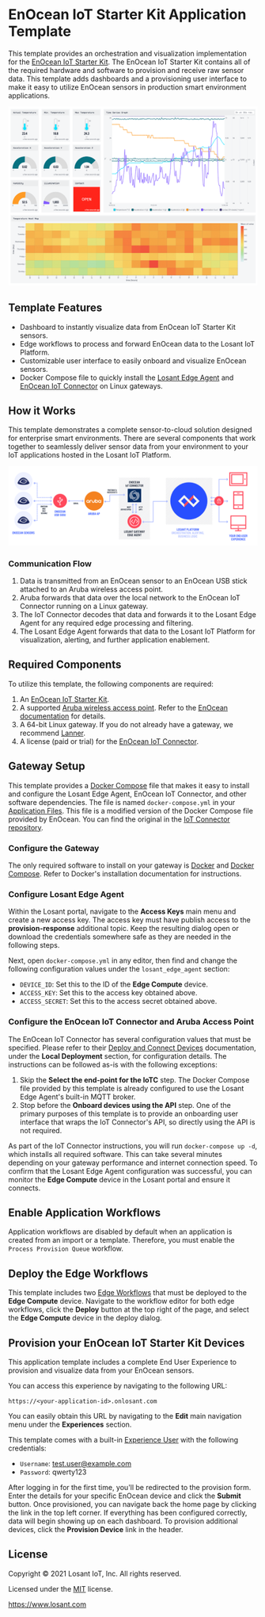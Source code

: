 # EnOcean IoT Starter Kit Application Template
This template provides an orchestration and visualization implementation for the [EnOcean IoT Starter Kit](https://www.enocean.com/en/applications/iot-solutions/). The EnOcean IoT Starter Kit contains all of the required hardware and software to provision and receive raw sensor data. This template adds dashboards and a provisioning user interface to make it easy to utilize EnOcean sensors in production smart environment applications.

![EnOcean Dashboard](./enocean-dashboard.png)

## Template Features
* Dashboard to instantly visualize data from EnOcean IoT Starter Kit sensors.
* Edge workflows to process and forward EnOcean data to the Losant IoT Platform.
* Customizable user interface to easily onboard and visualize EnOcean sensors.
* Docker Compose file to quickly install the [Losant Edge Agent](https://docs.losant.com/edge-compute/edge-agent-installation/) and [EnOcean IoT Connector](https://iot.enocean.com/) on Linux gateways.

## How it Works
This template demonstrates a complete sensor-to-cloud solution designed for enterprise smart environments. There are several components that work together to seamlessly deliver sensor data from your environment to your IoT applications hosted in the Losant IoT Platform.

![EnOcean and Losant Communication Diagram](./enocean-losant-diagram.png)

### Communication Flow

1. Data is transmitted from an EnOcean sensor to an EnOcean USB stick attached to an Aruba wireless access point.
1. Aruba forwards that data over the local network to the EnOcean IoT Connector running on a Linux gateway.
1. The IoT Connector decodes that data and forwards it to the Losant Edge Agent for any required edge processing and filtering.
1. The Losant Edge Agent forwards that data to the Losant IoT Platform for visualization, alerting, and further application enablement.

## Required Components
To utilize this template, the following components are required:

1. An [EnOcean IoT Starter Kit](https://www.enocean.com/en/applications/iot-solutions/).
1. A supported [Aruba wireless access point](https://www.arubanetworks.com/products/wireless/access-points/). Refer to the [EnOcean documentation](https://iotconnector-docs.readthedocs.io/en/latest/setup-aruba-ap/) for details.
1. A 64-bit Linux gateway. If you do not already have a gateway, we recommend [Lanner](https://www.lanner-america.com/bundle-solutions/losant/).
1. A license (paid or trial) for the [EnOcean IoT Connector](https://iot.enocean.com/).

## Gateway Setup
This template provides a [Docker Compose](https://docs.docker.com/compose/compose-file/) file that makes it easy to install and configure the Losant Edge Agent, EnOcean IoT Connector, and other software dependencies. The file is named `docker-compose.yml` in your [Application Files](https://docs.losant.com/applications/files/). This file is a modified version of the Docker Compose file provided by EnOcean. You can find the original in the [IoT Connector repository](https://bitbucket.org/enocean-cloud/iotconnector-docs/src/master/deploy/local_deployment/docker-compose.yml).

### Configure the Gateway
The only required software to install on your gateway is [Docker](https://docs.docker.com/get-docker/) and [Docker Compose](https://docs.docker.com/compose/install/). Refer to Docker's installation documentation for instructions.

### Configure Losant Edge Agent
Within the Losant portal, navigate to the **Access Keys** main menu and create a new access key. The access key must have publish access to the **provision-response** additional topic. Keep the resulting dialog open or download the credentials somewhere safe as they are needed in the following steps.

Next, open `docker-compose.yml` in any editor, then find and change the following configuration values under the `losant_edge_agent` section:

* `DEVICE_ID`: Set this to the ID of the **Edge Compute** device.
* `ACCESS_KEY`: Set this to the access key obtained above.
* `ACCESS_SECRET`: Set this to the access secret obtained above.

### Configure the EnOcean IoT Connector and Aruba Access Point

The EnOcean IoT Connector has several configuration values that must be specified. Please refer to their [Deploy and Connect Devices](https://iotconnector-docs.readthedocs.io/en/latest/deploy-the-iotc/) documentation, under the **Local Deployment** section, for configuration details. The instructions can be followed as-is with the following exceptions:

1. Skip the **Select the end-point for the IoTC** step. The Docker Compose file provided by this template is already configured to use the Losant Edge Agent's built-in MQTT broker.
1. Stop before the **Onboard devices using the API** step. One of the primary purposes of this template is to provide an onboarding user interface that wraps the IoT Connector's API, so directly using the API is not required.

As part of the IoT Connector instructions, you will run `docker-compose up -d`, which installs all required software. This can take several minutes depending on your gateway performance and internet connection speed. To confirm that the Losant Edge Agent configuration was successful, you can monitor the **Edge Compute** device in the Losant portal and ensure it connects.

## Enable Application Workflows
Application workflows are disabled by default when an application is created from an import or a template. Therefore, you must enable the `Process Provision Queue` workflow.

## Deploy the Edge Workflows
This template includes two [Edge Workflows](https://docs.losant.com/workflows/edge-workflows/) that must be deployed to the **Edge Compute** device. Navigate to the workflow editor for both edge workflows, click the **Deploy** button at the top right of the page, and select the **Edge Compute** device in the deploy dialog.

## Provision your EnOcean IoT Starter Kit Devices
This application template includes a complete End User Experience to provision and visualize data from your EnOcean sensors.

You can access this experience by navigating to the following URL:

```
https://<your-application-id>.onlosant.com
```

You can easily obtain this URL by navigating to the **Edit** main navigation menu under the **Experiences** section.

This template comes with a built-in [Experience User](https://docs.losant.com/experiences/users/) with the following credentials:
* `Username`: test.user@example.com
* `Password`: qwerty123

After logging in for the first time, you'll be redirected to the provision form. Enter the details for your specific EnOcean device and click the **Submit** button. Once provisioned, you can navigate back the home page by clicking the link in the top left corner. If everything has been configured correctly, data will begin showing up on each dashboard. To provision additional devices, click the **Provision Device** link in the header.

## License

Copyright &copy; 2021 Losant IoT, Inc. All rights reserved.

Licensed under the [MIT](https://github.com/Losant/losant-templates/blob/master/LICENSE.txt) license.

https://www.losant.com